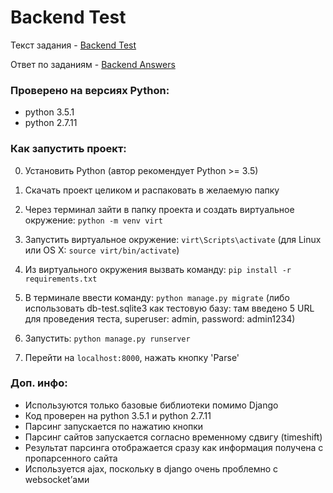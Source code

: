 Backend Test
===============
Текст задания - [Backend Test](https://github.com/thakryptex/backend_test/blob/master/Backend_Test.pdf)

Ответ по заданиям - [Backend Answers](https://github.com/thakryptex/backend_test/blob/master/Backend_Answers.pdf)

### Проверено на версиях Python:
* python 3.5.1
* python 2.7.11

### Как запустить проект:

0. Установить Python (автор рекомендует Python >= 3.5)

1. Скачать проект целиком и распаковать в желаемую папку

2. Через терминал зайти в папку проекта и создать виртуальное окружение: `python -m venv virt`

3. Запустить виртуальное окружение: `virt\Scripts\activate` (для Linux или OS X: `source virt/bin/activate`)

4. Из виртуального окружения вызвать команду: `pip install -r requirements.txt`

5. В терминале ввести команду: `python manage.py migrate` (либо использовать db-test.sqlite3 как тестовую базу: там введено 5 URL для проведения теста, superuser: admin, password: admin1234)

6. Запустить: `python manage.py runserver`

7. Перейти на `localhost:8000`, нажать кнопку 'Parse'


### Доп. инфо:
* Используются только базовые библиотеки помимо Django
* Код проверен на python 3.5.1 и python 2.7.11
* Парсинг запускается по нажатию кнопки
* Парсинг сайтов запускается согласно временному сдвигу (timeshift)
* Результат парсинга отображается сразу как информация получена с пропарсенного сайта
* Используется ajax, поскольку в django очень проблемно с websocket’ами
